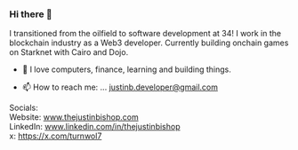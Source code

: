 ### Hi there 👋

I transitioned from the oilfield to software development at 34! I work in the blockchain industry as a Web3 developer. Currently building onchain games on Starknet with Cairo and Dojo.  

- 🔭 I love computers, finance, learning and building things.

- 📫 How to reach me: ... justinb.developer@gmail.com

Socials:   
Website: www.thejustinbishop.com   
LinkedIn: www.linkedin.com/in/thejustinbishop  
x: https://x.com/turnwol7
